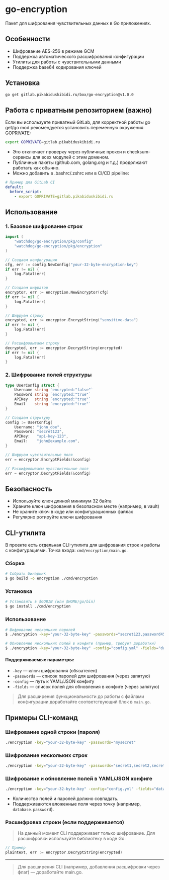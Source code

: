 # go-encryption

Пакет для шифрования чувствительных данных в Go приложениях.

## Особенности

- Шифрование AES-256 в режиме GCM
- Поддержка автоматического расшифрования конфигурации
- Утилиты для работы с чувствительными данными
- Поддержка base64 кодирования ключей

## Установка

```bash
go get gitlab.pikabiduskibidi.ru/box/go-encryption@v1.0.0
```

## Работа с приватным репозиторием (важно)

Если вы используете приватный GitLab, для корректной работы go get/go mod рекомендуется установить переменную окружения GOPRIVATE:

```sh
export GOPRIVATE=gitlab.pikabiduskibidi.ru
```

- Это отключает проверку через публичные прокси и checksum-сервисы для всех модулей с этим доменом.
- Публичные пакеты (github.com, golang.org и т.д.) продолжают работать как обычно.
- Можно добавить в .bashrc/.zshrc или в CI/CD pipeline:

```yaml
# Пример для GitLab CI
default:
  before_script:
    - export GOPRIVATE=gitlab.pikabiduskibidi.ru
```

## Использование

### 1. Базовое шифрование строк

```go
import (
    "watchdog/go-encryption/pkg/config"
    "watchdog/go-encryption/pkg/encryption"
)

// Создаем конфигурацию
cfg, err := config.NewConfig("your-32-byte-encryption-key")
if err != nil {
    log.Fatal(err)
}

// Создаем шифратор
encryptor, err := encryption.NewEncryptor(cfg)
if err != nil {
    log.Fatal(err)
}

// Шифруем строку
encrypted, err := encryptor.EncryptString("sensitive-data")
if err != nil {
    log.Fatal(err)
}

// Расшифровываем строку
decrypted, err := encryptor.DecryptString(encrypted)
if err != nil {
    log.Fatal(err)
}
```

### 2. Шифрование полей структуры

```go
type UserConfig struct {
    Username string `encrypted:"false"`
    Password string `encrypted:"true"`
    APIKey   string `encrypted:"true"`
    Email    string `encrypted:"true"`
}

// Создаем структуру
config := UserConfig{
    Username: "john_doe",
    Password: "secret123",
    APIKey:   "api-key-123",
    Email:    "john@example.com",
}

// Шифруем чувствительные поля
err = encryptor.EncryptFields(&config)

// Расшифровываем чувствительные поля
err = encryptor.DecryptFields(&config)
```

## Безопасность

- Используйте ключ длиной минимум 32 байта
- Храните ключ шифрования в безопасном месте (например, в vault)
- Не храните ключ в коде или конфигурационных файлах
- Регулярно ротируйте ключи шифрования

## CLI-утилита

В проекте есть отдельная CLI-утилита для шифрования строк и работы с конфигурациями. Точка входа: `cmd/encryption/main.go`.

### Сборка

```bash
# Собрать бинарник
$ go build -o encryption ./cmd/encryption
```

### Установка

```bash
# Установить в $GOBIN (или $HOME/go/bin)
$ go install ./cmd/encryption
```

### Использование

```bash
# Шифрование нескольких паролей
$ ./encryption -key="your-32-byte-key" -passwords="secret123,password456,key789"

# Обновление нескольких полей в конфиге (пример, требует доработки)
$ ./encryption -key="your-32-byte-key" -config="config.yml" -fields="database.password,redis.password" -passwords="secret123,password456"
```

#### Поддерживаемые параметры:
- `-key` — ключ шифрования (обязателен)
- `-passwords` — список паролей для шифрования (через запятую)
- `-config` — путь к YAML/JSON конфигу
- `-fields` — список полей для обновления в конфиге (через запятую)

> Для расширения функциональности до работы с файлами конфигурации доработайте соответствующий блок в `main.go`.

## Примеры CLI-команд

### Шифрование одной строки (пароля)

```bash
./encryption -key="your-32-byte-key" -passwords="mysecret"
```

### Шифрование нескольких строк

```bash
./encryption -key="your-32-byte-key" -passwords="secret1,secret2,secret3"
```

### Шифрование и обновление полей в YAML/JSON конфиге

```bash
./encryption -key="your-32-byte-key" -config="config.yml" -fields="database.password,redis.password" -passwords="dbpass,redispass"
```
- Количество полей и паролей должно совпадать.
- Поддерживаются вложенные поля через точку (например, `database.password`).

### Расшифровка строки (если поддерживается)

> На данный момент CLI поддерживает только шифрование. Для расшифровки используйте библиотеку в коде Go:

```go
// Пример
plaintext, err := encryptor.DecryptString(encrypted)
```

---

> Для расширения CLI (например, добавления расшифровки через флаг) — доработайте main.go.
